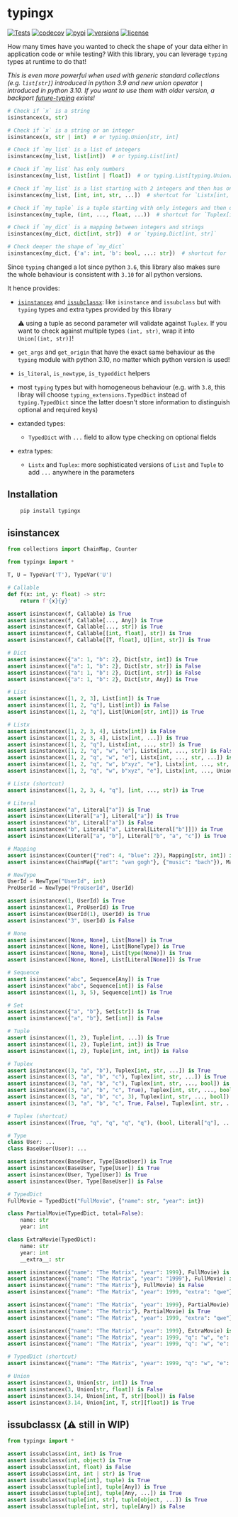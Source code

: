 # typingx
[![Tests](https://github.com/PrettyWood/typingx/workflows/Tests/badge.svg)](https://github.com/PrettyWood/typingx/actions)
[![codecov](https://codecov.io/gh/PrettyWood/typingx/branch/main/graph/badge.svg)](https://codecov.io/gh/PrettyWood/typingx)
[![pypi](https://img.shields.io/pypi/v/typingx.svg)](https://pypi.python.org/pypi/typingx)
[![versions](https://img.shields.io/pypi/pyversions/typingx.svg)](https://github.com/PrettyWood/typingx)
[![license](https://img.shields.io/github/license/PrettyWood/typingx.svg)](https://github.com/PrettyWood/typingx/blob/master/LICENSE)


How many times have you wanted to check the shape of your data either in application code or while testing?
With this library, you can leverage `typing` types at runtime to do that!

_This is even more powerful when used with generic standard collections (e.g. `list[str]`) introduced in python 3.9 and new union operator `|`
introduced in python 3.10. If you want to use them with older version, a backport [future-typing](https://github.com/PrettyWood/future-typing) exists!_

```python
# Check if `x` is a string
isinstancex(x, str)

# Check if `x` is a string or an integer
isinstancex(x, str | int)  # or typing.Union[str, int]

# Check if `my_list` is a list of integers
isinstancex(my_list, list[int])  # or typing.List[int]

# Check if `my_list` has only numbers
isinstancex(my_list, list[int | float])  # or typing.List[typing.Union[int, float]]

# Check if `my_list` is a list starting with 2 integers and then has only strings
isinstancex(my_list, [int, int, str, ...])  # shortcut for `Listx[int, int, str, ...]` (see extra types)

# Check if `my_tuple` is a tuple starting with only integers and then only floats
isinstancex(my_tuple, (int, ..., float, ...))  # shortcut for `Tuplex[int, ..., float, ...]` (see extra types)

# Check if `my_dict` is a mapping between integers and strings
isinstancex(my_dict, dict[int, str])  # or `typing.Dict[int, str]`

# Check deeper the shape of `my_dict`
isinstancex(my_dict, {'a': int, 'b': bool, ...: str})  # shortcut for `typing.TypedDict('TD', {'a': int, 'b': bool, __extra__: str})`
```

Since `typing` changed a lot since python `3.6`, this library also makes sure the whole behaviour
is consistent with `3.10` for all python versions.

It hence provides:
- [`isinstancex`](#isinstancex) and [`issubclassx`](#issubclassx-warning-still-in-wip): like `isinstance` and `issubclass` but with `typing` types and extra types provided by this library
  
  :warning: using a tuple as second parameter will validate against `Tuplex`. If you want to check against multiple types `(int, str)`, wrap it into `Union[(int, str)]`!
- `get_args` and `get_origin` that have the exact same behaviour as the `typing` module with python 3.10, no matter which python version is used!
- `is_literal`, `is_newtype`, `is_typeddict` helpers
- most `typing` types but with homogeneous behaviour (e.g. with `3.8`, this libray will choose `typing_extensions.TypedDict` instead of `typing.TypedDict` since the latter doesn't store information to distinguish optional and required keys)
- extanded types:
  * `TypedDict` with `...` field to allow type checking on optional fields
- extra types:
  * `Listx` and `Tuplex`: more sophisticated versions of `List` and `Tuple` to add `...` anywhere in the parameters

## Installation

``` bash
    pip install typingx
```

## isinstancex

```python
from collections import ChainMap, Counter

from typingx import *

T, U = TypeVar('T'), TypeVar('U')

# Callable
def f(x: int, y: float) -> str:
    return f'{x}{y}'

assert isinstancex(f, Callable) is True
assert isinstancex(f, Callable[..., Any]) is True
assert isinstancex(f, Callable[..., str]) is True
assert isinstancex(f, Callable[[int, float], str]) is True
assert isinstancex(f, Callable[[T, float], U][int, str]) is True

# Dict
assert isinstancex({"a": 1, "b": 2}, Dict[str, int]) is True
assert isinstancex({"a": 1, "b": 2}, Dict[str, str]) is False
assert isinstancex({"a": 1, "b": 2}, Dict[int, str]) is False
assert isinstancex({"a": 1, "b": 2}, Dict[str, Any]) is True

# List
assert isinstancex([1, 2, 3], List[int]) is True
assert isinstancex([1, 2, "q"], List[int]) is False
assert isinstancex([1, 2, "q"], List[Union[str, int]]) is True

# Listx
assert isinstancex([1, 2, 3, 4], Listx[int]) is False
assert isinstancex([1, 2, 3, 4], Listx[int, ...]) is True
assert isinstancex([1, 2, "q"], Listx[int, ..., str]) is True
assert isinstancex([1, 2, "q", "w", "e"], Listx[int, ..., str]) is False
assert isinstancex([1, 2, "q", "w", "e"], Listx[int, ..., str, ...]) is True
assert isinstancex([1, 2, "q", "w", b"xyz", "e"], Listx[int, ..., str, ...]) is False
assert isinstancex([1, 2, "q", "w", b"xyz", "e"], Listx[int, ..., Union[str, bytes], ...]) is True

# Listx (shortcut)
assert isinstancex([1, 2, 3, 4, "q"], [int, ..., str]) is True

# Literal
assert isinstancex("a", Literal["a"]) is True
assert isinstancex(Literal["a"], Literal["a"]) is True
assert isinstancex("b", Literal["a"]) is False
assert isinstancex("b", Literal["a", Literal[Literal["b"]]]) is True
assert isinstancex(Literal["a", "b"], Literal["b", "a", "c"]) is True

# Mapping
assert isinstancex(Counter({"red": 4, "blue": 2}), Mapping[str, int]) is True
assert isinstancex(ChainMap({"art": "van gogh"}, {"music": "bach"}), Mapping[str, str]) is True

# NewType
UserId = NewType("UserId", int)
ProUserId = NewType("ProUserId", UserId)

assert isinstancex(1, UserId) is True
assert isinstancex(1, ProUserId) is True
assert isinstancex(UserId(1), UserId) is True
assert isinstancex("3", UserId) is False

# None
assert isinstancex([None, None], List[None]) is True
assert isinstancex([None, None], List[NoneType]) is True
assert isinstancex([None, None], List[type(None)]) is True
assert isinstancex([None, None], List[Literal[None]]) is True

# Sequence
assert isinstancex("abc", Sequence[Any]) is True
assert isinstancex("abc", Sequence[int]) is False
assert isinstancex((1, 3, 5), Sequence[int]) is True

# Set
assert isinstancex({"a", "b"}, Set[str]) is True
assert isinstancex({"a", "b"}, Set[int]) is False

# Tuple
assert isinstancex((1, 2), Tuple[int, ...]) is True
assert isinstancex((1, 2), Tuple[int, int]) is True
assert isinstancex((1, 2), Tuple[int, int, int]) is False

# Tuplex
assert isinstancex((3, "a", "b"), Tuplex[int, str, ...]) is True
assert isinstancex((3, "a", "b", "c"), Tuplex[int, str, ...]) is True
assert isinstancex((3, "a", "b", "c"), Tuplex[int, str, ..., bool]) is False
assert isinstancex((3, "a", "b", "c", True), Tuplex[int, str, ..., bool]) is True
assert isinstancex((3, "a", "b", "c", 3), Tuplex[int, str, ..., bool]) is False
assert isinstancex((3, "a", "b", "c", True, False), Tuplex[int, str, ..., bool, ...]) is True

# Tuplex (shortcut)
assert isinstancex((True, "q", "q", "q", "q"), (bool, Literal["q"], ...)) is True

# Type
class User: ...
class BaseUser(User): ...

assert isinstancex(BaseUser, Type[BaseUser]) is True
assert isinstancex(BaseUser, Type[User]) is True
assert isinstancex(User, Type[User]) is True
assert isinstancex(User, Type[BaseUser]) is False

# TypedDict
FullMovie = TypedDict("FullMovie", {"name": str, "year": int})

class PartialMovie(TypedDict, total=False):
    name: str
    year: int

class ExtraMovie(TypedDict):
    name: str
    year: int
    __extra__: str

assert isinstancex({"name": "The Matrix", "year": 1999}, FullMovie) is True
assert isinstancex({"name": "The Matrix", "year": "1999"}, FullMovie) is False
assert isinstancex({"name": "The Matrix"}, FullMovie) is False
assert isinstancex({"name": "The Matrix", "year": 1999, "extra": "qwe"}, FullMovie) is False

assert isinstancex({"name": "The Matrix", "year": 1999}, PartialMovie) is True
assert isinstancex({"name": "The Matrix"}, PartialMovie) is True
assert isinstancex({"name": "The Matrix", "year": 1999, "extra": "qwe"}, PartialMovie) is False

assert isinstancex({"name": "The Matrix", "year": 1999}, ExtraMovie) is True
assert isinstancex({"name": "The Matrix", "year": 1999, "q": "w", "e": "r"}, ExtraMovie) is True
assert isinstancex({"name": "The Matrix", "year": 1999, "q": "w", "e": 1}, ExtraMovie) is False

# TypedDict (shortcut)
assert isinstancex({"name": "The Matrix", "year": 1999, "q": "w", "e": "r"}, {"name": str, "year": int, ...: str}) is True

# Union
assert isinstancex(3, Union[str, int]) is True
assert isinstancex(3, Union[str, float]) is False
assert isinstancex(3.14, Union[int, T, str][bool]) is False
assert isinstancex(3.14, Union[int, T, str][float]) is True
```

## issubclassx (:warning: still in WIP)
```python
from typingx import *

assert issubclassx(int, int) is True
assert issubclassx(int, object) is True
assert issubclassx(int, float) is False
assert issubclassx(int, int | str) is True
assert issubclassx(tuple[int], tuple) is True
assert issubclassx(tuple[int], tuple[Any]) is True
assert issubclassx(tuple[int], tuple[Any, ...]) is True
assert issubclassx(tuple[int, str], tuple[object, ...]) is True
assert issubclassx(tuple[int, str], tuple[Any]) is False
```
